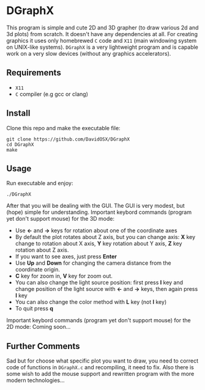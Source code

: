 # DGraphX
This program is simple and cute 2D and 3D grapher (to draw various 2d and 3d plots) from scratch. It doesn't have any dependencies at all. 
For creating graphics it uses only homebrewed ```C``` сode and ```X11``` (main windowing system on UNIX-like systems). 
```DGraphX``` is a very lightweight program and is capable work on a very slow devices (without any graphics accelerators). 
## Requirements
* ```X11```
* ```С``` compiler (e.g gcc or clang)
## Install
Clone this repo and make the executable file:
```
git clone https://github.com/DavidOSX/DGraphX
cd DGraphX
make
```
## Usage
Run executable and enjoy:
```
./DGraphX
```
After that you will be dealing with the GUI. The GUI is very modest, but (hope) simple for understanding.
Important keybord commands (program yet don't support mouse) for the 3D mode:
* Use **<-** and **->** keys for rotation about one of the coordinate axes 
* By default the plot rotates about Z axis, but you can change axis: **X** key change to rotation about X axis, **Y** key rotation about Y axis, **Z** key rotation about Z axis. 
* If you want to see axes, just press **Enter**
* Use **Up** and **Down** for changing the camera distance from the coordinate origin.
* **C** key for zoom in, **V** key for zoom out.
* You can also change the light source position: first press **l** key and change position of the light source with **<-** and **->** keys, then again press **l** key
* You can also change the color method with **L** key (not **l** key)
* To quit press **q**

Important keybord commands (program yet don't support mouse) for the 2D mode:
Coming soon...

## Further Comments
Sad but for choose what specific plot you want to draw, you need to correct code of functions in ```DGraphX.c``` and recompiling, it need to fix. 
Also there is some wish to add the mouse support and rewritten program with the more modern technologies...

